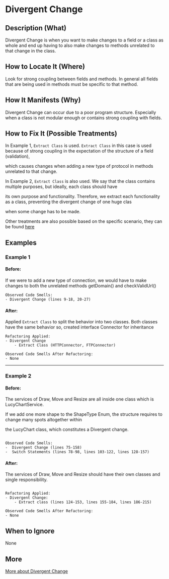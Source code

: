 # Divergent Change
## Description (What)

Divergent Change is when you want to make changes to a field or a class as whole and end up having to also make changes to methods unrelated to that change in the class.

## How to Locate It (Where)

Look for strong coupling between fields and methods. In general all fields that are being used in methods must be specific to that method.

## How It Manifests (Why)

Divergent Change can occur due to a poor program structure. Especially when a class is not modular enough or contains strong coupling with fields.

## How to Fix It (Possible Treatments)

In Example 1, `Extract Class` is used. `Extract Class` in this case is used because of strong coupling in the expectation of the structure of a field (validation), 

which causes changes when adding a new type of protocol in methods unrelated to that change.

In Example 2, `Extract Class` is also used. We say that the class contains multiple purposes, but ideally, each class should have 

its own purpose and functionality. Therefore, we extract each functionality as a class, preventing the divergent change of one huge clas

when some change has to be made. 

Other treatments are also possible based on the specific scenario, they can be found [here](https://refactoring.guru/smells/divergent-change#:~:text=Treatment)

## Examples

### Example 1

#### Before:
If we were to add a new type of connection, we would have to make changes to both the unrelated methods getDomain() and checkValidUrl()

```
Observed Code Smells:
- Divergent Change (lines 9-18, 20-27)
```

#### After:
Applied `Extract Class` to split the behavior into two classes. Both classes have the same behavior so, created interface Connector for inheritance

```
Refactoring Applied:
- Divergent Change
    - Extract Class (HTTPConnector, FTPConnector)
```

```
Observed Code Smells After Refactoring:
- None
```

---

### Example 2

#### Before:

The services of Draw, Move and Resize are all inside one class which is LucyChartService.

If we add one more shape to the ShapeType Enum, the structure requires to change many spots altogether within

the LucyChart class, which constitutes a Divergent change.
```

Observed Code Smells:
-  Divergent Change (lines 75-158)
-  Switch Statements (lines 78-98, lines 103-122, lines 128-157)
```

#### After:
The services of Draw, Move and Resize should have their own classes and single responsibility.
```

Refactoring Applied:
- Divergent Change:
    - Extract class (lines 124-153, lines 155-184, lines 186-215)
```

```
Observed Code Smells After Refactoring:
- None
```

## When to Ignore

None

## More

[More about Divergent Change](https://refactoring.guru/smells/divergent-change)
